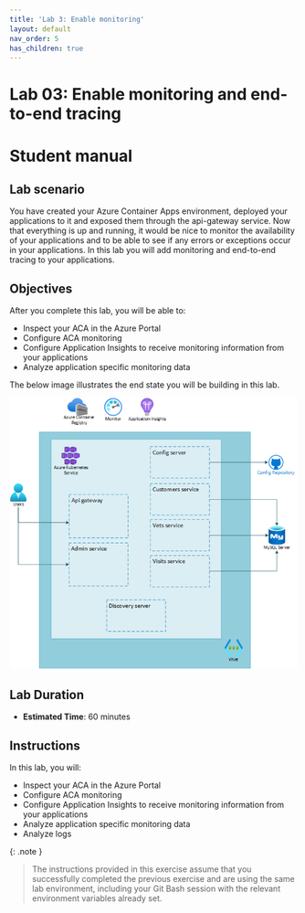```yaml
---
title: 'Lab 3: Enable monitoring'
layout: default
nav_order: 5
has_children: true
---
```


# Lab 03: Enable monitoring and end-to-end tracing

# Student manual

## Lab scenario

You have created your Azure Container Apps environment, deployed your applications to it and exposed them through the api-gateway service. Now that everything is up and running, it would be nice to monitor the availability of your applications and to be able to see if any errors or exceptions occur in your applications. In this lab you will add monitoring and end-to-end tracing to your applications.

## Objectives

After you complete this lab, you will be able to:

- Inspect your ACA in the Azure Portal
- Configure ACA monitoring
- Configure Application Insights to receive monitoring information from your applications
- Analyze application specific monitoring data

The below image illustrates the end state you will be building in this lab.

![lab 3 overview](../../images/lab3.png)

## Lab Duration

- **Estimated Time**: 60 minutes

## Instructions

In this lab, you will:

- Inspect your ACA  in the Azure Portal
- Configure ACA monitoring
- Configure Application Insights to receive monitoring information from your applications
- Analyze application specific monitoring data
- Analyze logs

{: .note }
> The instructions provided in this exercise assume that you successfully completed the previous exercise and are using the same lab environment, including your Git Bash session with the relevant environment variables already set.
